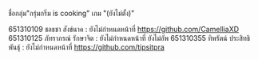 ชื่อกลุ่ม"กรุ่มกริ่ม is cooking"
เกม "(ยังไม่ตั้ง)"

651310109 ชลธชา สังข์นาค : ยังไม่กำหนดหน้าที่
https://github.com/CamelliaXD
651310125 ภัทราภรณ์ รักษาจิต : ยังไม่กำหนดหน้าที่
ยังไม่อัพ
651310355 ทิพรัตน์ ประสิทธิพันธุ์ : ยังไม่กำหนดหน้าที่
https://github.com/tipsitpra
